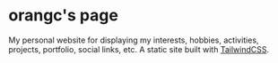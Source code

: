 # orangc's page
My personal website for displaying my interests, hobbies, activities, projects, portfolio, social links, etc. A static site built with [TailwindCSS](https://tailwindcss.com).